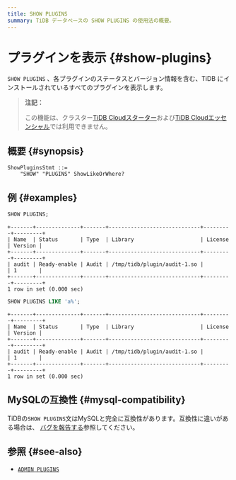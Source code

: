 ```yaml
---
title: SHOW PLUGINS
summary: TiDB データベースの SHOW PLUGINS の使用法の概要。
---
```


# プラグインを表示 {#show-plugins}

`SHOW PLUGINS` 、各プラグインのステータスとバージョン情報を含む、TiDB にインストールされているすべてのプラグインを表示します。

> **注記：**
>
> この機能は、クラスター[TiDB Cloudスターター](https://docs.pingcap.com/tidbcloud/select-cluster-tier#tidb-cloud-serverless)および[TiDB Cloudエッセンシャル](https://docs.pingcap.com/tidbcloud/select-cluster-tier#essential)では利用できません。

## 概要 {#synopsis}

```ebnf+diagram
ShowPluginsStmt ::=
    "SHOW" "PLUGINS" ShowLikeOrWhere?
```

## 例 {#examples}

```sql
SHOW PLUGINS;
```

    +-------+--------------+-------+-----------------------------+---------+---------+
    | Name  | Status       | Type  | Library                     | License | Version |
    +-------+--------------+-------+-----------------------------+---------+---------+
    | audit | Ready-enable | Audit | /tmp/tidb/plugin/audit-1.so |         | 1       |
    +-------+--------------+-------+-----------------------------+---------+---------+
    1 row in set (0.000 sec)

```sql
SHOW PLUGINS LIKE 'a%';
```

    +-------+--------------+-------+-----------------------------+---------+---------+
    | Name  | Status       | Type  | Library                     | License | Version |
    +-------+--------------+-------+-----------------------------+---------+---------+
    | audit | Ready-enable | Audit | /tmp/tidb/plugin/audit-1.so |         | 1       |
    +-------+--------------+-------+-----------------------------+---------+---------+
    1 row in set (0.000 sec)

## MySQLの互換性 {#mysql-compatibility}

TiDBの`SHOW PLUGINS`文はMySQLと完全に互換性があります。互換性に違いがある場合は、 [バグを報告する](https://docs.pingcap.com/tidb/stable/support)参照してください。

## 参照 {#see-also}

-   [`ADMIN PLUGINS`](/sql-statements/sql-statement-admin.md#admin-plugins-related-statement)

